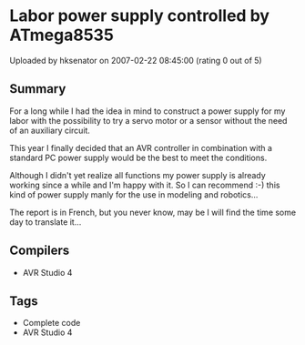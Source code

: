 # Labor power supply controlled by ATmega8535

Uploaded by hksenator on 2007-02-22 08:45:00 (rating 0 out of 5)

## Summary

For a long while I had the idea in mind to construct a power supply for my labor with the possibility to try a servo motor or a sensor without the need of an auxiliary circuit.


This year I finally decided that an AVR controller in combination with a standard PC power supply would be the best to meet the conditions. 


Although I didn't yet realize all functions my power supply is already working since a while and I'm happy with it. So I can recommend :-) this kind of power supply manly for the use in modeling and robotics...


The report is in French, but you never know, may be I will find the time some day to translate it...

## Compilers

- AVR Studio 4

## Tags

- Complete code
- AVR Studio 4
